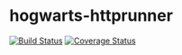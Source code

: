 # hogwarts-httprunner

[![Build Status](https://travis-ci.org/debugtalk/hogwarts-httprunner.svg?branch=master)](https://travis-ci.org/debugtalk/hogwarts-httprunner)
[![Coverage Status](https://coveralls.io/repos/github/debugtalk/hogwarts-httprunner/badge.svg?branch=master)](https://coveralls.io/github/debugtalk/hogwarts-httprunner?branch=master)